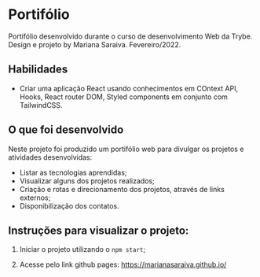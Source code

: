 # Portifólio

Portifólio desenvolvido durante o curso de desenvolvimento Web da Trybe. Design e projeto by Mariana Saraiva. Fevereiro/2022.


## Habilidades

* Criar uma aplicação React usando conhecimentos em COntext API, Hooks, React router DOM, Styled components em conjunto com TailwindCSS.


## O que foi desenvolvido

Neste projeto foi produzido um portifólio web para divulgar os projetos e atividades desenvolvidas:

- Listar as tecnologias aprendidas;
- Visualizar alguns dos projetos realizados;
- Criação e rotas e direcionamento dos projetos, através de links externos;
- Disponibilização dos contatos.


## Instruções para visualizar o projeto:

1. Iniciar o projeto utilizando o `npm start`;

2. Acesse pelo link github pages: https://marianasaraiva.github.io/
